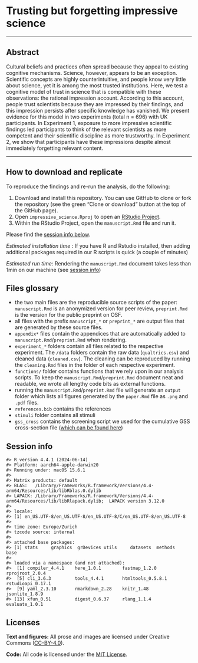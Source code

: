 

<!-- README.md is generated from README.qmd. Please edit that file -->

# Trusting but forgetting impressive science

------------------------------------------------------------------------

## Abstract

Cultural beliefs and practices often spread because they appeal to
existing cognitive mechanisms. Science, however, appears to be an
exception. Scientific concepts are highly counterintuitive, and people
know very little about science, yet it is among the most trusted
institutions. Here, we test a cognitive model of trust in science that
is compatible with these observations: the rational impression account.
According to this account, people trust scientists because they are
impressed by their findings, and this impression persists after specific
knowledge has vanished. We present evidence for this model in two
experiments (total n = 696) with UK participants. In Experiment 1,
exposure to more impressive scientific findings led participants to
think of the relevant scientists as more competent and their scientific
discipline as more trustworthy. In Experiment 2, we show that
participants have these impressions despite almost immediately
forgetting relevant content.

------------------------------------------------------------------------

## How to download and replicate

To reproduce the findings and re-run the analysis, do the following:

1.  Download and install this repository. You can use GitHub to clone or
    fork the repository (see the green “Clone or download” button at the
    top of the GitHub page).
2.  Open `impressive_science.Rproj` to open an [RStudio
    Project](https://r4ds.had.co.nz/workflow-projects.html).
3.  Within the RStudio Project, open the `manuscript.Rmd` file and run
    it.

Please find the [session info below](#session-info).

*Estimated installation time* : If you have R and Rstudio installed,
then adding additional packages required in our R scripts is quick (a
couple of minutes)

*Estimated run time*: Rendering the `manuscript.Rmd` document takes less
than 1min on our machine (see [session info](#session-info))

## Files glossary

- the two main files are the reproducible source scripts of the paper:
  `manuscript.Rmd` is an anonymized version for peer review,
  `preprint.Rmd` is the version for the public preprint on OSF.
- all files with the prefix `manuscript_*` or `preprint_*` are output
  files that are generated by these source files.
- `appendix*` files contain the appendices that are automatically added
  to `manuscript.Rmd`/`preprint.Rmd` when rendering.
- `experiment_*` folders contain all files related to the respective
  experiment. The `/data` folders contain the raw data (`qualtrics.csv`)
  and cleaned data (`cleaned.csv`). The cleaning can be reproduced by
  running the `cleaning.Rmd` files in the folder of each respective
  experiment.
- `functions/` folder contains functions that we rely upon in our
  analysis scripts. To keep the `manuscript.Rmd`/`preprint.Rmd` document
  neat and readable, we wrote all lengthy code bits as external
  functions.
- running the `manuscript.Rmd`/`preprint.Rmd` file will generate an
  `output` folder which lists all figures generated by the `paper.Rmd`
  file as `.png` and `.pdf` files.
- `references.bib` contains the references
- `stimuli` folder contains all stimuli
- `gss_cross` contains the screening script we used for the cumulative
  GSS cross-section file ([which can be found
  here](https://gss.norc.org/us/en/gss/get-the-data/stata.html))

## Session info

    #> R version 4.4.1 (2024-06-14)
    #> Platform: aarch64-apple-darwin20
    #> Running under: macOS 15.6.1
    #> 
    #> Matrix products: default
    #> BLAS:   /Library/Frameworks/R.framework/Versions/4.4-arm64/Resources/lib/libRblas.0.dylib 
    #> LAPACK: /Library/Frameworks/R.framework/Versions/4.4-arm64/Resources/lib/libRlapack.dylib;  LAPACK version 3.12.0
    #> 
    #> locale:
    #> [1] en_US.UTF-8/en_US.UTF-8/en_US.UTF-8/C/en_US.UTF-8/en_US.UTF-8
    #> 
    #> time zone: Europe/Zurich
    #> tzcode source: internal
    #> 
    #> attached base packages:
    #> [1] stats     graphics  grDevices utils     datasets  methods   base     
    #> 
    #> loaded via a namespace (and not attached):
    #>  [1] compiler_4.4.1    here_1.0.1        fastmap_1.2.0     rprojroot_2.0.4  
    #>  [5] cli_3.6.3         tools_4.4.1       htmltools_0.5.8.1 rstudioapi_0.17.1
    #>  [9] yaml_2.3.10       rmarkdown_2.28    knitr_1.48        jsonlite_1.8.9   
    #> [13] xfun_0.51         digest_0.6.37     rlang_1.1.4       evaluate_1.0.1

## Licenses

**Text and figures:** All prose and images are licensed under Creative
Commons ([CC-BY-4.0](http://creativecommons.org/licenses/by/4.0/)).

**Code:** All code is licensed under the [MIT License](LICENSE.md).
